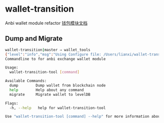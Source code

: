 # wallet-transition
Anbi wallet module refactor
[钱包模块文档](./doc/ex_wallet.md)
## Dump and Migrate
```bash
wallet-transition|master ⇒ wallet_tools
{"level":"info","msg":"Using Configure file: /Users/lianxi/wallet-transition.yml Time: Thu Nov 29 18:52:25 2018"}
Commandline to for anbi exchange wallet module

Usage:
  wallet-transition-tool [command]

Available Commands:
  dump        Dump wallet from blockchain node
  help        Help about any command
  migrate     Migrate wallet to levelDB

Flags:
  -h, --help   help for wallet-transition-tool

Use "wallet-transition-tool [command] --help" for more information about a command.
```
